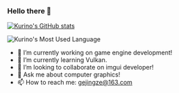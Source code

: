 ### Hello there 👋
[![Kurino's GitHub stats](https://github-readme-stats.vercel.app/api?username=kurinokaitou&count_private=true&show_icons=true&theme=synthwave)](https://github.com/anuraghazra/github-readme-stats)

![Kurino's Most Used Language](https://github-readme-stats.vercel.app/api/top-langs/?username=kurinokaitou&hide_title=true&hide_border=true&layout=compact&langs_count=6&theme=synthwave)

- 🔭 I’m currently working on game engine development!
- 🌱 I’m currently learning Vulkan.
- 👯 I’m looking to collaborate on imgui developer!
- 💬 Ask me about computer graphics!
- 📫 How to reach me: gejingze@163.com
